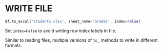 # WRITE FILE

```python
df.to_excel('students.xlsx', sheet_name='Grades', index=False)
```

Set `index=False` to avoid writing row index labels in file.

Similar to reading files, multiple versions of `to_` methods to write in different formats.
